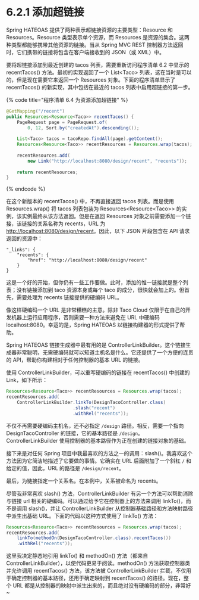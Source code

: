 # 6.2.1 添加超链接

Spring HATEOAS 提供了两种表示超链接资源的主要类型：Resource 和 Resources。Resource 类型表示单个资源，而 Resources 是资源的集合。这两种类型都能够携带其他资源的链接。当从 Spring MVC REST 控制器方法返回时，它们携带的链接将包含在客户端接收到的 JSON（或 XML）中。

要将超链接添加到最近创建的 tacos 列表，需要重新访问程序清单 6.2 中显示的 recentTacos\(\) 方法。最初的实现返回了一个 List&lt;Taco&gt; 列表，这在当时是可以的，但是现在需要它来返回一个 Resources 对象。下面的程序清单显示了 recentTacos\(\) 的新实现，其中包括在最近的 tacos 列表中启用超链接的第一步。

{% code title="程序清单 6.4 为资源添加超链接" %}
```java
@GetMapping("/recent")
public Resources<Resource<Taco>> recentTacos() {
    PageRequest page = PageRequest.of(
        0, 12, Sort.by("createdAt").descending());
    
    List<Taco> tacos = tacoRepo.findAll(page).getContent();
    Resources<Resource<Taco>> recentResources = Resources.wrap(tacos);
    
    recentResources.add(
        new Link("http://localhost:8080/design/recent", "recents"));
    
    return recentResources;
}
```
{% endcode %}

在这个新版本的 recentTacos\(\) 中，不再直接返回 tacos 列表。而是使用 Resources.wrap\(\) 将 tacos 列表包装为 Resources&lt;Resource&lt;Taco&gt;&gt; 的实例，该实例最终从该方法返回。但是在返回 Resources 对象之前需要添加一个链接，该链接的关系名称为 recents，URL 为 [http://localhost:8080/design/recent](http://localhost:8080/design/recent)。因此，以下 JSON 片段包含在 API 请求返回的资源中：

```text
"_links": {
    "recents": {
        "href": "http://localhost:8080/design/recent"
    }
}
```

这是一个好的开始，但你仍有一些工作要做。此时，添加的惟一链接就是整个列表；没有链接添加到 taco 资源本身或每个 taco 的成分，很快就会加上的。但首先，需要处理为 recents 链接提供的硬编码 URL。

像这样硬编码一个 URL 是非常糟糕的主意。除非 Taco Cloud 仅限于在自己的开发机器上运行应用程序，否则需要一种方法来避免在 URL 中硬编码 localhost:8080。幸运的是，Spring HATEOAS 以链接构建器的形式提供了帮助。

Spring HATEOAS 链接生成器中最有用的是 ControllerLinkBuilder。这个链接生成器非常聪明，无需硬编码就可以知道主机名是什么。它还提供了一个方便的连贯的 API，帮助你构建相对于任何控制器的基本 URL 的链接。

使用 ControllerLinkBuilder，可以重写硬编码的链接在 recentTacos\(\) 中创建的 Link，如下所示：

```java
Resources<Resource<Taco>> recentResources = Resources.wrap(tacos);
recentResources.add(
    ControllerLinkBuilder.linkTo(DesignTacoController.class)
                         .slash("recent")
                         .withRel("recents"));
```

不仅不再需要硬编码主机名，还不必指定 `/design` 路径。相反，需要一个指向 DesignTacoController 的链接，它的基本路径是 `/design`。ControllerLinkBuilder 使用控制器的基本路径作为正在创建的链接对象的基础。

接下来是对任何 Spring 项目中我最喜欢的方法之一的调用：slash\(\)。我喜欢这个方法因为它简洁地描述了它要做的事情。它确实在 URL 后面附加了一个斜杠 `/` 和给定的值，因此，URL 的路径是 `/design/recent`。

最后，为链接指定一个关系名。在本例中，关系被命名为 recents。

尽管我非常喜欢 slash\(\) 方法，ControllerLinkBuilder 有另一个方法可以帮助消除与链接 url 相关的硬编码。可以通过给予它在控制器上的方法来调用 linkTo\(\)，而不是调用 slash\(\)，并让 ControllerLinkBuilder 从控制器基础路径和方法映射路径中派生出基础 URL。下面的代码以这种方式使用了 linkTo\(\) 方法：

```java
Resources<Resource<Taco>> recentResources = Resources.wrap(tacos);
recentResources.add(
    linkTo(methodOn(DesignTacoController.class).recentTacos())
    .withRel("recents"));
```

这里我决定静态地引用 linkTo\(\) 和 methodOn\(\) 方法（都来自 ControllerLinkBuilder），以使代码更易于阅读。methodOn\(\) 方法获取控制器类并允许调用 recentTacos\(\) 方法，该方法被 ControllerLinkBuilder 拦截，不仅用于确定控制器的基本路径，还用于确定映射到 recentTacos\(\) 的路径。现在，整个 URL 都是从控制器的映射中派生出来的，而且绝对没有硬编码的部分，非常好~

